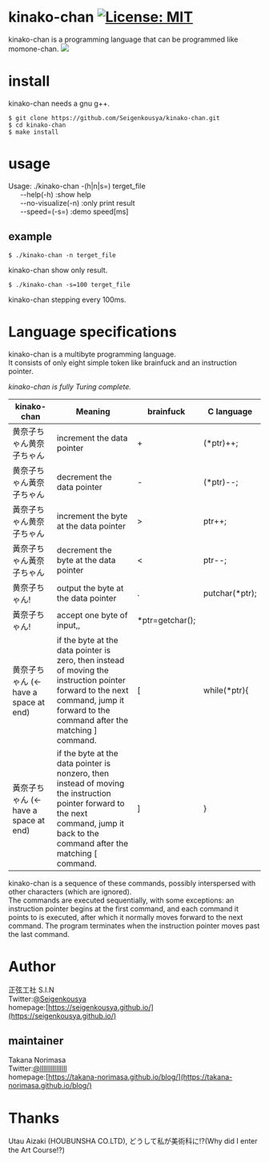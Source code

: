 # kinako-chan [![License: MIT](https://img.shields.io/badge/License-MIT-yellow.svg)](https://opensource.org/licenses/MIT)
kinako-chan is a programming language that can be programmed like momone-chan.
![](https://pbs.twimg.com/media/DOw0HQDVwAE92LD?format=jpg&name=medium)  

# install
kinako-chan needs a gnu g++.

```terminal
$ git clone https://github.com/Seigenkousya/kinako-chan.git
$ cd kinako-chan
$ make install
```

# usage
Usage: ./kinako-chan -(h|n|s=) terget_file  
&nbsp;&nbsp;&nbsp;&nbsp;&nbsp;&nbsp;--help(-h) :show help  
&nbsp;&nbsp;&nbsp;&nbsp;&nbsp;&nbsp;--no-visualize(-n) :only print result  
&nbsp;&nbsp;&nbsp;&nbsp;&nbsp;&nbsp;--speed=(-s=) :demo speed[ms]  

## example
```terminal
$ ./kinako-chan -n terget_file
```
kinako-chan show only result.

```terminal
$ ./kinako-chan -s=100 terget_file
```
kinako-chan stepping every 100ms.


# Language specifications
kinako-chan is a multibyte programming language.    
It consists of only eight simple token like brainfuck and an instruction pointer.  
  
_kinako-chan is fully Turing complete._  

|kinako-chan|Meaning|brainfuck|C language|
|-------|-------|------|-------|
|黄奈子ちゃん黄奈子ちゃん|increment the data pointer|+|(\*ptr)++;|
|黄奈子ちゃん黃奈子ちゃん|decrement the data pointer|-|(\*ptr)--;|
|黃奈子ちゃん黄奈子ちゃん|increment the byte at the data pointer|>|ptr++;|
|黃奈子ちゃん黃奈子ちゃん|decrement the byte at the data pointer|<|ptr--;|
|黄奈子ちゃん!|output the byte at the data pointer|.|putchar(\*ptr);|
|黃奈子ちゃん!|accept one byte of input,,|\*ptr=getchar();|
|黄奈子ちゃん&nbsp;(<-have a space at end)|if the byte at the data pointer is zero, then instead of moving the instruction pointer forward to the next command, jump it forward to the command after the matching ] command. |[|while(\*ptr){|
|黃奈子ちゃん&nbsp;(<-have a space at end)|if the byte at the data pointer is nonzero, then instead of moving the instruction pointer forward to the next command, jump it back to the command after the matching [ command. |]|}|

kinako-chan is a sequence of these commands, possibly interspersed with other characters (which are ignored).  
The commands are executed sequentially, with some exceptions: an instruction pointer begins at the first command, and each command it points to is executed, after which it normally moves forward to the next command. The program terminates when the instruction pointer moves past the last command.   

# Author
正弦工社 S.I.N  
Twitter:[@Seigenkousya](https://twitter.com/Seigenkousya)    
homepage:[https://seigenkousya.github.io/](https://seigenkousya.github.io/)  

## maintainer
Takana Norimasa  
Twitter:[@lIlIIllIIIlIlIl](https://twitter.com/lIlIIllIIIlIlIl)  
homepage:[https://takana-norimasa.github.io/blog/](https://takana-norimasa.github.io/blog/)  

# Thanks
Utau Aizaki (HOUBUNSHA CO.LTD), どうして私が美術科に!?(Why did I enter the Art Course!?)
